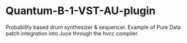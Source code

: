 # Quantum-B-1-VST-AU-plugin
Probability based drum synthesizer &amp; sequencer. Example of Pure Data patch integration into Juce through the hvcc compiler.
